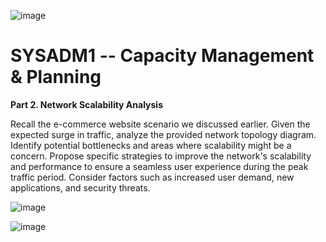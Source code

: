 ![image](https://github.com/user-attachments/assets/25147523-46ef-43c6-9c63-a914a399dd35)


# SYSADM1 -- Capacity Management & Planning

**Part 2. Network Scalability Analysis**

Recall the e-commerce website scenario we discussed earlier. Given the
expected surge in traffic, analyze the provided network topology
diagram. Identify potential bottlenecks and areas where scalability
might be a concern. Propose specific strategies to improve the
network\'s scalability and performance to ensure a seamless user
experience during the peak traffic period. Consider factors such as
increased user demand, new applications, and security threats.

![image](https://github.com/user-attachments/assets/2c1ed1ee-59a1-4d05-90b1-72bdbbaa83b1)


 ![image](https://github.com/user-attachments/assets/d96e6a48-50c0-45a8-9f98-0593d009e816)
